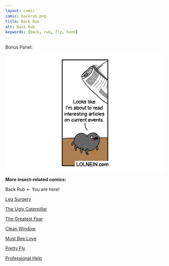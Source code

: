 ```yaml
---
layout: comic
comic: backrub.png
title: Back Rub
alt: Back Rub
keywords: [back, rub, fly, hand]
---
```


Bonus Panel:

![Back Rub Bonus Panel](/images/backrub_bonus.png)


__More insect-related comics:__

Back Rub <- You are here!

[Leg Surgery](https://lolnein.com/2017/06/30/legsurgery/)

[The Ugly Caterpillar](https://lolnein.com/2017/09/18/theuglycaterpillar/)

[The Greatest Fear](https://lolnein.com/2018/06/18/thegreatestfear/)

[Clean Window](https://lolnein.com/2018/08/06/cleanwindow/)

[Must Bee Love](https://lolnein.com/2019/05/21/mustbeelove/)

[Pretty Fly](https://lolnein.com/2019/06/09/prettyfly/)

[Professional Help](https://lolnein.com/2019/09/03/professionalhelp/)